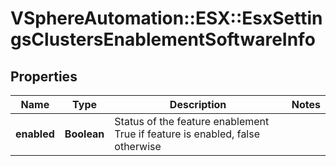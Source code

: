 # VSphereAutomation::ESX::EsxSettingsClustersEnablementSoftwareInfo

## Properties
Name | Type | Description | Notes
------------ | ------------- | ------------- | -------------
**enabled** | **Boolean** | Status of the feature enablement True if feature is enabled, false otherwise | 


